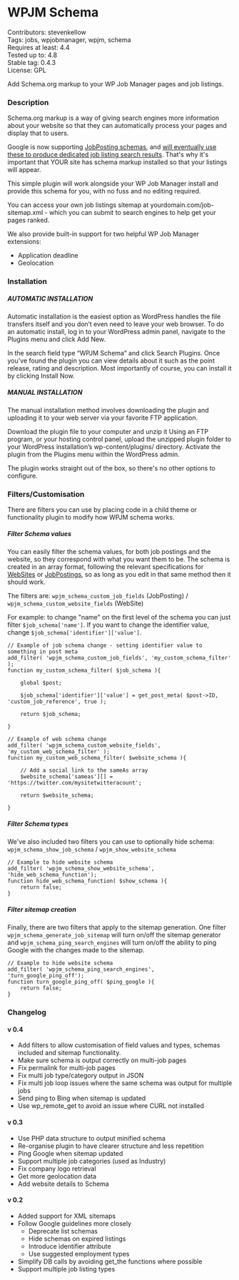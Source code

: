 # WPJM Schema
Contributors: stevenkellow  
Tags: jobs, wpjobmanager, wpjm, schema  
Requires at least: 4.4  
Tested up to: 4.8  
Stable tag: 0.4.3    
License: GPL

Add Schema.org markup to your WP Job Manager pages and job listings.

### Description
Schema.org markup is a way of giving search engines more information about your website so that they can automatically process your pages and display that to users.

Google is now supporting [JobPosting schemas](https://schema.org/JobPosting), and [will eventually use these to produce dedicated job listing search results](https://webmasters.googleblog.com/2017/06/connect-to-job-seekers-with-google.html).  That's why it's important that YOUR site has schema markup installed so that your listings will appear.

This simple plugin will work alongside your WP Job Manager install and provide this schema for you, with no fuss and no editing required.

You can access your own job listings sitemap at yourdomain.com/job-sitemap.xml - which you can submit to search engines to help get your pages ranked.

We also provide built-in support for two helpful WP Job Manager extensions:
* Application deadline
* Geolocation

### Installation
##### AUTOMATIC INSTALLATION

Automatic installation is the easiest option as WordPress handles the file transfers itself and you don’t even need to leave your web browser. To do an automatic install, log in to your WordPress admin panel, navigate to the Plugins menu and click Add New.

In the search field type “WPJM Schema” and click Search Plugins. Once you’ve found the plugin you can view details about it such as the point release, rating and description. Most importantly of course, you can install it by clicking Install Now.

##### MANUAL INSTALLATION

The manual installation method involves downloading the plugin and uploading it to your web server via your favorite FTP application.

Download the plugin file to your computer and unzip it
Using an FTP program, or your hosting control panel, upload the unzipped plugin folder to your WordPress installation’s wp-content/plugins/ directory.
Activate the plugin from the Plugins menu within the WordPress admin.

The plugin works straight out of the box, so there's no other options to configure.

### Filters/Customisation
There are filters you can use by placing code in a child theme or functionality plugin to modify how WPJM schema works.

##### Filter Schema values
You can easily filter the schema values, for both job postings and the website, so they correspond with what you want them to be.  The schema is created in an array format, following the relevant specifications for [WebSites](schema.org/WebSite) or [JobPostings](schema.org/JobPosting), so as long as you edit in that same method then it should work.

The filters are: `wpjm_schema_custom_job_fields` (JobPosting) / `wpjm_schema_custom_website_fields` (WebSite)

For example: to change "name" on the first level of the schema you can just filter `$job_schema['name']`.  If you want to change the identifier value, change `$job_schema['identifier']['value']`.

```
// Example of job schema change - setting identifier value to something in post meta
add_filter( 'wpjm_schema_custom_job_fields', 'my_custom_schema_filter' );
function my_custom_schema_filter( $job_schema ){

	global $post;

	$job_schema['identifier']['value'] = get_post_meta( $post->ID, 'custom_job_reference', true );
	
	return $job_schema;
	
}
```
```
// Example of web schema change
add_filter( 'wpjm_schema_custom_website_fields', 'my_custom_web_schema_filter' );
function my_custom_web_schema_filter( $website_schema ){

	// Add a social link to the sameAs array
	$website_schema['sameas'][] = 'https://twitter.com/mysitetwitteracount';
	
	return $website_schema;
	
}
```

##### Filter Schema types
We've also included two filters you can use to optionally hide schema: `wpjm_schema_show_job_schema` / `wpjm_show_website_schema`

```
// Example to hide website schema
add_filter( 'wpjm_schema_show_website_schema', 'hide_web_schema_function');
function hide_web_schema_function( $show_schema ){
	return false;
}
```

##### Filter sitemap creation
Finally, there are two filters that apply to the sitemap generation.  One filter `wpjm_schema_generate_job_sitemap` will turn on/off the sitemap generator and `wpjm_schema_ping_search_engines` will turn on/off the ability to ping Google with the changes made to the sitemap.

```
// Example to hide website schema
add_filter( 'wpjm_schema_ping_search_engines', 'turn_google_ping_off');
function turn_google_ping_off( $ping_google ){
	return false;
}
```

### Changelog 
#### v 0.4
- Add filters to allow customisation of field values and types, schemas included and sitemap functionality.
- Make sure schema is output correctly on multi-job pages
- Fix permalink for multi-job pages
- Fix multi job type/category output in JSON
- Fix multi job loop issues where the same schema was output for multiple jobs
- Send ping to Bing when sitemap is updated
- Use wp_remote_get to avoid an issue where CURL not installed
#### v 0.3
- Use PHP data structure to output minified schema
- Re-organise plugin to have clearer structure and less repetition
- Ping Google when sitemap updated
- Support multiple job categories (used as Industry)
- Fix company logo retrieval
- Get more geolocation data
- Add website details to Schema
#### v 0.2
- Added support for XML sitemaps
- Follow Google guidelines more closely
   * Deprecate list schemas
   * Hide schemas on expired listings
   * Introduce identifier attribute
   * Use suggested employment types
- Simplify DB calls by avoiding get_the functions where possible
- Support multiple job listing types